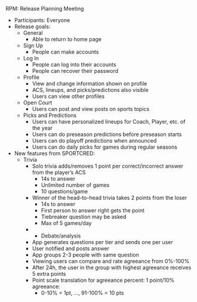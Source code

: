 ﻿RPM: Release Planning Meeting
* Participants: Everyone
* Release goals: 
   * General
      * Able to return to home page 
   * Sign Up
      * People can make accounts 
   * Log In
      * People can log into their accounts
      * People can recover their password
   * Profile
      * View and change information shown on profile
      * ACS, lineups, and picks/predictions also visible
      * Users can view other profiles
   * Open Court
      * Users can post and view posts on sports topics
   * Picks and Predictions
      * Users can have personalized lineups for Coach, Player, etc. of the year
      * Users can do preseason predictions before preseason starts
      * Users can do playoff predictions when announced
      * Users can do daily picks for games during regular seasons
* New features from SPORTCRED:
   * Trivia
      * Solo trivia adds/removes 1 point per correct/incorrect answer from the player’s ACS
         * 14s to answer
         * Unlimited number of games
         * 10 questions/game
      * Winner of the head-to-head trivia takes 2 points from the loser
         * 14s to answer
         * First person to answer right gets the point
         * Tiebreaker question may be asked
         * Max of 5 games/day
      *    * Debate/analysis
      * App generates questions per tier and sends one per user
      * User notified and posts answer
      * App groups 2-3 people with same question
      * Viewing users can compare and rate agreeance from 0%-100%
      * After 24h, the user in the group with highest agreeance receives 5 extra points
      * Point scale translation for agreeance percent: 1 point/10% agreeance:
         * 0-10% = 1pt, …, 91-100% = 10 pts